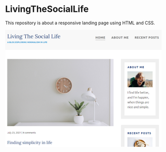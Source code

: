# LivingTheSocialLife
This repository is about a responsive landing page using HTML and CSS.


<img src="images/main.png">
